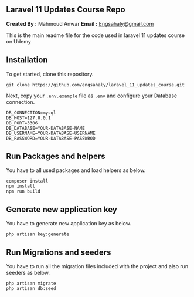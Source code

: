 ## Laravel 11 Updates Course Repo

**Created By :** Mahmoud Anwar
**Email :** Engsahaly@gmail.com

This is the main readme file for the code used in laravel 11 updates course on Udemy

## Installation

To get started, clone this repository.

```
git clone https://github.com/engsahaly/laravel_11_updates_course.git
```

Next, copy your `.env.example` file as `.env` and configure your Database connection.

```
DB_CONNECTION=mysql
DB_HOST=127.0.0.1
DB_PORT=3306
DB_DATABASE=YOUR-DATABASE-NAME
DB_USERNAME=YOUR-DATABASE-USERNAME
DB_PASSWORD=YOUR-DATABASE-PASSWROD
```

## Run Packages and helpers

You have to all used packages and load helpers as below.

```
composer install
npm install
npm run build
```

## Generate new application key

You have to generate new application key as below.

```
php artisan key:generate
```

## Run Migrations and seeders

You have to run all the migration files included with the project and also run seeders as below.

```
php artisan migrate
php artisan db:seed
```
